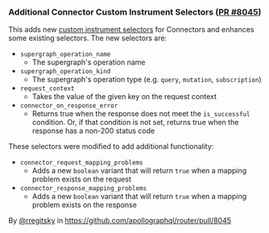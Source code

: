 ### Additional Connector Custom Instrument Selectors ([PR #8045](https://github.com/apollographql/router/pull/8045))

This adds new [custom instrument selectors](https://www.apollographql.com/docs/graphos/routing/observability/telemetry/instrumentation/selectors#connector) for Connectors and enhances some existing selectors. The new selectors are:
 - `supergraph_operation_name`
   - The supergraph's operation name
 - `supergraph_operation_kind`
   - The supergraph's operation type (e.g. `query`, `mutation`, `subscription`)
 - `request_context`
   - Takes the value of the given key on the request context
 - `connector_on_response_error`
   - Returns true when the response does not meet the `is_successful` condition. Or, if that condition is not set,
     returns true when the response has a non-200 status code

These selectors were modified to add additional functionality:
 - `connector_request_mapping_problems`
   - Adds a new `boolean` variant that will return `true` when a mapping problem exists on the request
 - `connector_response_mapping_problems`
   - Adds a new `boolean` variant that will return `true` when a mapping problem exists on the response

By [@rregitsky](https://github.com/rregitsky) in https://github.com/apollographql/router/pull/8045
